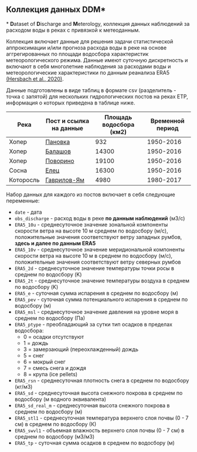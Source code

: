 ## Коллекция данных **DDM***

\* **D**ataset of **D**ischarge and **M**eterology, коллекция данных наблюдений за расходом воды в реках с привязкой к метеоданным.

Коллекция включает данные для решения задачи статистической аппроксимации и/или прогноза расхода воды в реке на основе аггрегированных по площади водосбора характеристик метеорологического режима. Данные имеют суточную дискретность и включают в себя многолетние наблюдения за расходами воды и метеорологические характеристики по данным реанализа ERA5 [(Hersbach et al., 2020)](https://doi.org/10.1002/qj.3803).

Данные подготовлены в виде таблиц в формате csv (разделитель - точка с запятой) для нескольких гидрологических постов на реках ЕТР, информация о которых приведена в таблице ниже.

| Река | Пост и ссылка на данные | Площадь водосбора (км2)| Временной период  |
| ------------ | ------------- | ----------------| ----------------
|Хопер| [Пановка](https://github.com/mvarentsov/ML4hydromet-2024/blob/main/datasets/DDR/Khoper_Panovka.csv)  |932 |1950-2016
|Хопер| [Балашов](https://github.com/mvarentsov/ML4hydromet-2024/blob/main/datasets/DDR/Khoper_Balashov.csv)  |14300 |1950-2016
|Хопер| [Поворино](https://github.com/mvarentsov/ML4hydromet-2024/blob/main/datasets/DDR/Khoper_Povorino.csv) |19100 |1950-2016
|Сосна| [Елец](https://github.com/mvarentsov/ML4hydromet-2024/blob/main/datasets/DDR/Sosna_Elets.csv) |16300 |1950-2016
|Которосль| [Гаврилов-Ям](https://github.com/mvarentsov/ML4hydromet-2024/blob/main/datasets/DDR/Kotorosl_GavYam.csv) |4980 |1980-2017

Набор данных для каждого из постов включает в себя следующие переменные:
- `date` - дата 
- `obs_discharge` - расход воды в реке **по данным наблюдений** (м3/с)
- `ERA5_10u` - среднесуточное значение зональной компоненты скорости ветра на высоте 10 м среднем по водосбору (м/с), положительные значения соответствуют ветру западных румбов, **здесь и далее по данным ERA5** 
- `ERA5_10v` - среднесуточное значение меридиональной компоненты скорости ветра на высоте 10 м в среднем по водосбору (м/с), положительные значения соответствуют ветру северных румбов
- `ERA5_2d` - среднесуточное значение температуры точки росы в среднем по водосбору (K)
- `ERA5_2t` - среднесуточное значение температуры воздуха в среднем по водосбору (K)
- `ERA5_e` - суточная сумма испарения в среднем по водосбору (м)
- `ERA5_pev` - суточная сумма потенциального испарения в среднем по водосбору (м)
- `ERA5_msl` -  среднесуточное значение давления на уровне моря в среднем по водосбору (Па)
- `ERA5_ptype` -  преобладающий за сутки тип осадков в пределах водосбора:
    - 0 = осадки отсутствуют
    - 1 = дождь
    - 3 = замерзающий (переохлажденный) дождь
    - 5 = снег
    - 6 = мокрый снег
    - 7 = смесь снега и дождя
    - 8 = крупа (ice pellets)
- `ERA5_rsn` - среднесуточная плотность снега в среднем по водосбору (кг/м3)
- `ERA5_sd` - среднесуточная высота снежного покрова в среднем по водосбору (м водного эквивалента)
- `ERA5_sd_real_m` - среднесуточная высота снежного покрова в среднем по водосбору (м)
- `ERA5_stl1` - среднесуточная температура верхнего слоя почвы (0 - 7 см) в среднем по водосбору (К)
- `ERA5_swvl1` - объемная влажность верхнего слоя почвы (0 - 7 см) в среднем по водосбору (м3/м3)
- `ERA5_tp` - суточная сумма осадков в среднем по водосбору (м)

